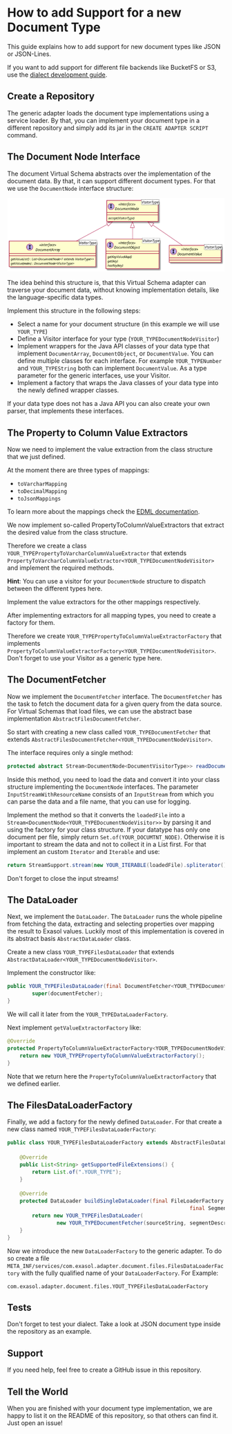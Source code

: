 # How to add Support for a new Document Type

This guide explains how to add support for new document types like JSON or JSON-Lines.

If you want to add support for different file backends like BucketFS or S3, use the [dialect development guide](dialect_development_guide.md).

## Create a Repository

The generic adapter loads the document type implementations using a service loader.
By that, you can implement your document type in a different repository and simply add its jar in the `CREATE ADAPTER SCRIPT` command.


## The Document Node Interface
The document Virtual Schema abstracts over the implementation of the document data.
By that, it can support different document types.
For that we use the `DocumentNode` interface structure:

![document node](documentnode.png)

The idea behind this structure is, that this Virtual Schema adapter can traverse your document data, without knowing 
implementation details, like the language-specific data types.

Implement this structure in the following steps:

* Select a name for your document structure (in this example we will use `YOUR_TYPE`)
* Define a Visitor interface for your type (`YOUR_TYPEDocumentNodeVisitor`)
* Implement wrappers for the Java API classes of your data type that implement `DocumentArray`, `DocumentObject`, or `DocumentValue`.
  You can define multiple classes for each interface. For example `YOUR_TYPENumber` and `YOUR_TYPEString` both can implement `DocumentValue`.
  As a type parameter for the generic interfaces, use your Visitor.
* Implement a factory that wraps the Java classes of your data type into the newly defined wrapper classes.

If your data type does not has a Java API you can also create your own parser, that implements these interfaces. 
  
 ## The Property to Column Value Extractors
 
 Now we need to implement the value extraction from the class structure that we just defined.
 
 At the moment there are three types of mappings:
 
 * `toVarcharMapping`
 * `toDecimalMapping`
 * `toJsonMappings`
 
 To learn more about the mappings check the [EDML documentation](https://github.com/exasol/virtual-schema-common-document/blob/master/doc/user_guide/edml_user_guide.md).  

We now implement so-called PropertyToColumnValueExtractors that extract the desired value from the class structure.

Therefore we create a class `YOUR_TYPEPropertyToVarcharColumnValueExtractor` that extends `PropertyToVarcharColumnValueExtractor<YOUR_TYPEDocumentNodeVisitor>` and implement the required methods.

**Hint**: You can use a visitor for your `DocumentNode` structure to dispatch between the different types here.

Implement the value extractors for the other mappings respectively.

After implementing extractors for all mapping types, you need to create a factory for them.

Therefore we create `YOUR_TYPEPropertyToColumnValueExtractorFactory` that implements `PropertyToColumnValueExtractorFactory<YOUR_TYPEDocumentNodeVisitor>`.
Don't forget to use your Visitor as a generic type here.

## The DocumentFetcher

Now we implement the `DocumentFetcher` interface.
The `DocumentFetcher` has the task to fetch the document data for a given query from the data source.
For Virtual Schemas that load files, we can use the abstract base implementation `AbstractFilesDocumentFetcher`.  

So start with creating a new class called `YOUR_TYPEDocumentFetcher` that extends `AbstractFilesDocumentFetcher<YOUR_TYPEDocumentNodeVisitor>`.

The interface requires only a single method:

```java
protected abstract Stream<DocumentNode<DocumentVisitorType>> readDocuments(InputStreamWithResourceName loadedFile);
```

Inside this method, you need to load the data and convert it into your class structure implementing the `DocumentNode` interfaces.
The parameter `InputStreamWithResourceName` consists of an `InputStream` from which you can parse the data and a file name, that you can use for logging. 

Implement the method so that it converts the `loadedFile` into a `Stream<DocumentNode<YOUR_TYPEDocumentNodeVisitor>>` by parsing it and using the factory for your class structure.
If your datatype has only one document per file, simply return `Set.of(YOUR_DOCUMTNT_NODE)`.
Otherwise it is important to stream the data and not to collect it in a List first. 
For that implement an custom `Iterator` and `Iterable` and use:

```java
return StreamSupport.stream(new YOUR_ITERABLE(loadedFile).spliterator(), false);
```

Don't forget to close the input streams!

## The DataLoader

Next, we implement the `DataLoader`. The `DataLoader` runs the whole pipeline from fetching the data, 
extracting and selecting properties over mapping the result to Exasol values.
Luckily most of this implementation is covered in its abstract basis `AbstractDataLoader` class.

Create a new class `YOUR_TYPEFilesDataLoader` that extends `AbstractDataLoader<YOUR_TYPEDocumentNodeVisitor>`.

Implement the constructor like:

```java
public YOUR_TYPEFilesDataLoader(final DocumentFetcher<YOUR_TYPEDocumentNodeVisitor> documentFetcher) {
        super(documentFetcher);
}
```

We will call it later from the `YOUR_TYPEDataLoaderFactory`.

Next implement `getValueExtractorFactory` like:

```java
@Override
protected PropertyToColumnValueExtractorFactory<YOUR_TYPEDocumentNodeVisitor> getValueExtractorFactory() {
    return new YOUR_TYPEPropertyToColumnValueExtractorFactory();
}
```
Note that we return here the `PropertyToColumnValueExtractorFactory` that we defined earlier.

## The FilesDataLoaderFactory

Finally, we add a factory for the newly defined `DataLoader`.
For that create a new class named `YOUR_TYPEFilesDataLoaderFactory`:

```java
public class YOUR_TYPEFilesDataLoaderFactory extends AbstractFilesDataLoaderFactory {
    
    @Override
    public List<String> getSupportedFileExtensions() {
        return List.of(".YOUR_TYPE");
    }

    @Override
    protected DataLoader buildSingleDataLoader(final FileLoaderFactory fileLoaderFactory,
                                                           final SegmentDescription segmentDescription, final StringFilter sourceFilter) {
        return new YOUR_TYPEFilesDataLoader(
                new YOUR_TYPEDocumentFetcher(sourceString, segmentDescription, fileLoaderFactory));
    }
}
```

Now we introduce the new `DataLoaderFactory` to the generic adapter. 
To do so create a file `META_INF/services/com.exasol.adapter.document.files.FilesDataLoaderFactory` with the fully qualified name of your `DataLoaderFactory`. For Example:

```
com.exasol.adapter.document.files.YOUT_TYPEFilesDataLoaderFactory
``` 

## Tests

Don't forget to test your dialect.
Take a look at JSON document type inside the repository as an example.

## Support

If you need help, feel free to create a GitHub issue in this repository.

## Tell the World
 
When you are finished with your document type implementation, we are happy to list it on the README of this repository, so that others can find it.
Just open an issue!
